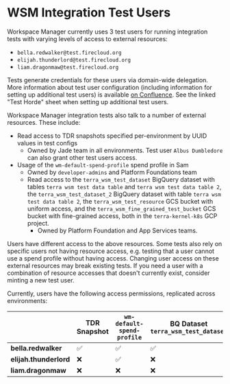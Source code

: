 # WSM Integration Test Users

Workspace Manager currently uses 3 test users for running integration tests with varying levels of access to external resources: 
- `bella.redwalker@test.firecloud.org`
- `elijah.thunderlord@test.firecloud.org`
- `liam.dragonmaw@test.firecloud.org`

Tests generate credentials for these users via domain-wide delegation. More information about test user configuration (including information for setting up additional test users) is available [on Confluence](https://broadworkbench.atlassian.net/wiki/spaces/QA/pages/2730524689/The+Testerson+Family+and+the+Order+of+the+QA). See the linked "Test Horde" sheet when setting up additional test users.

Workspace Manager integration tests also talk to a number of external resources.
These include:
- Read access to TDR snapshots specified per-environment by UUID values in test configs
    - Owned by Jade team in all environments. Test user `Albus Dumbledore` can also grant other test users access.
- Usage of the `wm-default-spend-profile` spend profile in Sam
    - Owned by `developer-admins` and Platform Foundations team
    - Read access to the `terra_wsm_test_dataset` BigQuery dataset with tables `terra wsm test data table` and `terra wsm test data table 2`, the `terra_wsm_test_dataset_2` BigQuery dataset with table `terra wsm test data table 2`, the `terra_wsm_test_resource` 
      GCS bucket with uniform access, and the `terra_wsm_fine_grained_test_bucket` GCS bucket with fine-grained access, both in the `terra-kernel-k8s` GCP project.
        - Owned by Platform Foundation and App Services teams.
  
Users have different access to the above resources. Some tests also rely on specific
users not having resource access, e.g. testing that a user cannot use a spend profile
without having access. Changing user access on these external resources may break
existing tests. If you need a user with a combination of resource accesses that
doesn't currently exist, consider minting a new test user.

Currently, users have the following access permissions, replicated across environments:

|                                           | TDR Snapshot       | `wm-default-spend-profile` | BQ Dataset `terra_wsm_test_dataset` | BQ Dataset `terra_wsm_test_dataset_2` | BQ Data table `terra_wsm_test_dataset/terra wsm test data table` | BQ Data table `terra_wsm_test_dataset/terra wsm test data table 2` | BQ Data table `terra_wsm_test_dataset_2/terra wsm test data table 2` | Bucket `terra_wsm_test_resource` | Bucket `terra_wsm_fine_grained_test_bucket` | Bucket object `terra_wsm_fine_grained_test_bucket/foo/` | Bucket object `terra_wsm_fine_grained_test_bucket/foo/monkey_sees_monkey_dos.txt` |
| ----------------------------------------- | ------------------ | -------------------------- | ----------------------------------- | ------------------------------------  | ---------------------------------------------------------------- | ------------------------------------------------------------------ | -------------------------------------------------------------------- | -------------------------------- | ------------------------------------------- | ------------------------------------------------------- | --------------------------------------------------------------------------------- |
| **bella.redwalker**                       | :white_check_mark: | :white_check_mark:         | :white_check_mark:                  | :white_check_mark:                    | :white_check_mark:                                               | :white_check_mark:                                                 | :white_check_mark:                                                   | :white_check_mark:               | :white_check_mark:                          | :white_check_mark:                                      | :white_check_mark:                                                                |
| **elijah.thunderlord**                    | :x:                | :white_check_mark:         | :x:                                 | :white_check_mark:                    | :x:                                                              | :x:                                                                | :white_check_mark:                                                   | :white_check_mark:               | :x:                                         | :x:                                                     | :white_check_mark:                                                                |
| **liam.dragonmaw**                        | :x:                | :x:                        | :x:                                 | :x:                                   | :x:                                                              | :x:                                                                | :x:                                                                  | :x:                              | :x:                                         | :x:                                                     | :x:                                                                               |